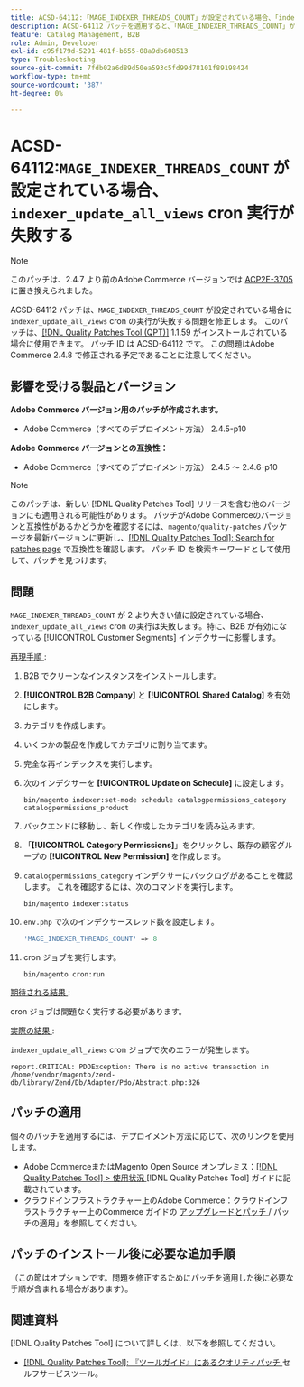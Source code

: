 ```yaml
---
title: ACSD-64112:「MAGE_INDEXER_THREADS_COUNT」が設定されている場合、「indexer_update_all_views」 cron 実行が失敗します
description: ACSD-64112 パッチを適用すると、「MAGE_INDEXER_THREADS_COUNT」が設定されている場合に「indexer_update_all_views」 cron の実行が失敗するAdobe Commerceの問題を修正できます。
feature: Catalog Management, B2B
role: Admin, Developer
exl-id: c95f179d-5291-481f-b655-08a9db608513
type: Troubleshooting
source-git-commit: 7fdb02a6d89d50ea593c5fd99d78101f89198424
workflow-type: tm+mt
source-wordcount: '387'
ht-degree: 0%

---
```


# ACSD-64112:`MAGE_INDEXER_THREADS_COUNT` が設定されている場合、`indexer_update_all_views` cron 実行が失敗する

>[!NOTE]
>
>このパッチは、2.4.7 より前のAdobe Commerce バージョンでは [ACP2E-3705](/help/tools/quality-patches-tool/patches-available-in-qpt/v1-1-61/acp2e-3705-fixes-an-issue-where-the-indexer.md) に置き換えられました。

ACSD-64112 パッチは、`MAGE_INDEXER_THREADS_COUNT` が設定されている場合に `indexer_update_all_views` cron の実行が失敗する問題を修正します。 このパッチは、[[!DNL Quality Patches Tool (QPT)]](/help/tools/quality-patches-tool/quality-patches-tool-to-self-serve-quality-patches.md) 1.1.59 がインストールされている場合に使用できます。 パッチ ID は ACSD-64112 です。 この問題はAdobe Commerce 2.4.8 で修正される予定であることに注意してください。

## 影響を受ける製品とバージョン

**Adobe Commerce バージョン用のパッチが作成されます。**

* Adobe Commerce（すべてのデプロイメント方法） 2.4.5-p10

**Adobe Commerce バージョンとの互換性：**

* Adobe Commerce（すべてのデプロイメント方法） 2.4.5 ～ 2.4.6-p10

>[!NOTE]
>
>このパッチは、新しい [!DNL Quality Patches Tool] リリースを含む他のバージョンにも適用される可能性があります。 パッチがAdobe Commerceのバージョンと互換性があるかどうかを確認するには、`magento/quality-patches` パッケージを最新バージョンに更新し、[[!DNL Quality Patches Tool]: Search for patches page](https://experienceleague.adobe.com/tools/commerce-quality-patches/index.html) で互換性を確認します。 パッチ ID を検索キーワードとして使用して、パッチを見つけます。

## 問題

`MAGE_INDEXER_THREADS_COUNT` が 2 より大きい値に設定されている場合、`indexer_update_all_views` cron の実行は失敗します。特に、B2B が有効になっている [!UICONTROL Customer Segments] インデクサーに影響します。

<u> 再現手順 </u>:

1. B2B でクリーンなインスタンスをインストールします。
1. **[!UICONTROL B2B Company]** と **[!UICONTROL Shared Catalog]** を有効にします。
1. カテゴリを作成します。
1. いくつかの製品を作成してカテゴリに割り当てます。
1. 完全な再インデックスを実行します。
1. 次のインデクサーを **[!UICONTROL Update on Schedule]** に設定します。

   ```
   bin/magento indexer:set-mode schedule catalogpermissions_category catalogpermissions_product
   ```

1. バックエンドに移動し、新しく作成したカテゴリを読み込みます。
1. 「**[!UICONTROL Category Permissions]**」をクリックし、既存の顧客グループの **[!UICONTROL New Permission]** を作成します。
1. `catalogpermissions_category` インデクサーにバックログがあることを確認します。 これを確認するには、次のコマンドを実行します。

   ```
   bin/magento indexer:status
   ```

1. `env.php` で次のインデクサースレッド数を設定します。

   ```php
   'MAGE_INDEXER_THREADS_COUNT' => 8
   ```

1. cron ジョブを実行します。

   ```
   bin/magento cron:run
   ```

<u> 期待される結果 </u>:

cron ジョブは問題なく実行する必要があります。

<u> 実際の結果 </u>:

`indexer_update_all_views` cron ジョブで次のエラーが発生します。

```
report.CRITICAL: PDOException: There is no active transaction in /home/vendor/magento/zend-db/library/Zend/Db/Adapter/Pdo/Abstract.php:326
```

## パッチの適用

個々のパッチを適用するには、デプロイメント方法に応じて、次のリンクを使用します。

* Adobe CommerceまたはMagento Open Source オンプレミス：[[!DNL Quality Patches Tool] > 使用状況 ](/help/tools/quality-patches-tool/usage.md) [!DNL Quality Patches Tool] ガイドに記載されています。
* クラウドインフラストラクチャー上のAdobe Commerce：クラウドインフラストラクチャー上のCommerce ガイドの [ アップグレードとパッチ ](https://experienceleague.adobe.com/docs/commerce-cloud-service/user-guide/develop/upgrade/apply-patches.html)/ パッチの適用」を参照してください。

## パッチのインストール後に必要な追加手順

（この節はオプションです。問題を修正するためにパッチを適用した後に必要な手順が含まれる場合があります）。 

## 関連資料

[!DNL Quality Patches Tool] について詳しくは、以下を参照してください。

* [[!DNL Quality Patches Tool]: 『ツールガイド』にあるクオリティパッチ ](/help/tools/quality-patches-tool/quality-patches-tool-to-self-serve-quality-patches.md) セルフサービスツール。
